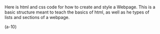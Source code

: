 Here is html and css code for how to create and style a Webpage. This is a basic structure meant to teach the basics of html, as well as he types of lists and sections of a webpage.

(a-10)
